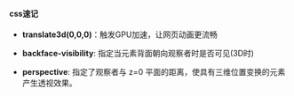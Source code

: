 #### css速记

* **translate3d(0,0,0)**：触发GPU加速，让网页动画更流畅

* **backface-visibility**: 指定当元素背面朝向观察者时是否可见(3D时)

* **perspective**: 指定了观察者与 z=0 平面的距离，使具有三维位置变换的元素产生透视效果。 